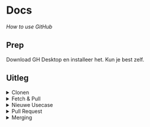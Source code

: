# Docs

_How to use GitHub_

## Prep

Download GH Desktop en installeer het. Kun je best zelf.

## Uitleg

<details>
  <summary>Clonen</summary>
  
  ### Stap 1

  ![01](./img/clonen/01.png)
  
  ### Stap 2

  ![02](./img/clonen/02.png)
  
  ### Stap 3

  ![03](./img/clonen/03.png)
  
  ### Stap 4

  ![04](./img/clonen/04.png)
</details>

<details>
  <summary>Fetch & Pull</summary>
  
  ### Stap 1

  ![01](./img/fetch&pull/01.png)
</details>

<details>
  <summary>Nieuwe Usecase</summary>
  
  ### Stap 1

  ![01](./img/nieuwe-usecase/01.png)
  
  ### Stap 2

  ![02](./img/nieuwe-usecase/02.png)
  
  ### Stap 3

  ![03](./img/nieuwe-usecase/03.png)
  
  ### Stap 4

  ![04](./img/nieuwe-usecase/04.png)
  
  ### Stap 5

  ![05](./img/nieuwe-usecase/05.png)

</details>

<details>
  <summary>Pull Request</summary>
  
  ### Stap 1

  ![01](./img/pullrequest/01.png)
  
  ### Stap 2

  ![02](./img/pullrequest/02.png)
  
  ### Stap 3

  ![03](./img/pullrequest/03.png)
  
  ### Stap 4

  ![04](./img/pullrequest/04.png)

</details>

<details>
  <summary>Merging</summary>
  
  ### Stap 1

  ![01](./img/merging/01.png)
  
  ### Stap 2

  ![02](./img/merging/02.png)

</details>

